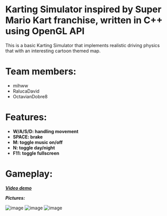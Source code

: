 # Karting Simulator inspired by Super Mario Kart franchise, written in C++ using OpenGL API

This is a basic Karting Simulator that implements realistic driving physics that with an interesting cartoon themed map.

# Team members:
+ mihww
+ RalucaDavid
+ OctavianDobre8

# Features:
+ **W/A/S/D: handling movement**
+ **SPACE: brake**
+ **M: toggle music on/off**
+ **N: toggle day/night**
+ **F11: toggle fullscreen**

# Gameplay:
_**[Video demo](https://www.youtube.com/watch?v=DczAsCQ7B1w)**_

_**Pictures:**_

![image](https://github.com/mihww/Kart/assets/147138758/e2281d04-745f-49e9-87a1-f4251beb2777)
![image](https://github.com/mihww/Kart/assets/147138758/93b1da65-5bc6-471f-8157-1a46c14dd6b4)
![image](https://github.com/mihww/Kart/assets/147138758/75398784-7d34-4b7f-990c-894e472a39f7)




